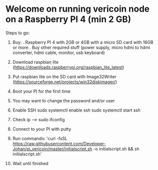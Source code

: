 # Welcome on running vericoin node on a Raspberry PI 4 (min 2 GB)

Steps to go:
 1. Buy:
 . Raspberry PI 4 with 2GB or 4GB with a micro SD card with 16GB or more
 . Buy other required stuff (power supply, micro hdmi to hdmi converter, hdmi cable, monitor, usb keyboard)

 2. Download raspbian lite 																							(https://downloads.raspberrypi.org/raspbian_lite_latest)
 3. Put raspbian lite on the SD card with Image32Writer																(https://sourceforge.net/projects/win32diskimager/)
 4. Boot your PI for the first time
 5. You may want to change the password and/or user
 6. Enable SSH
    sudo systemctl enable ssh
    sudo systemctl start ssh
 7. Check ip --> sudo ifconfig
 8. Connect to your PI with putty
 9. Run commando: 'curl -fsSL https://raw.githubusercontent.com/Developer-Johan/pi_vericoin/master/initialscript.sh -o initialscript.sh && sh initialscript.sh'
10. Wait until finished
